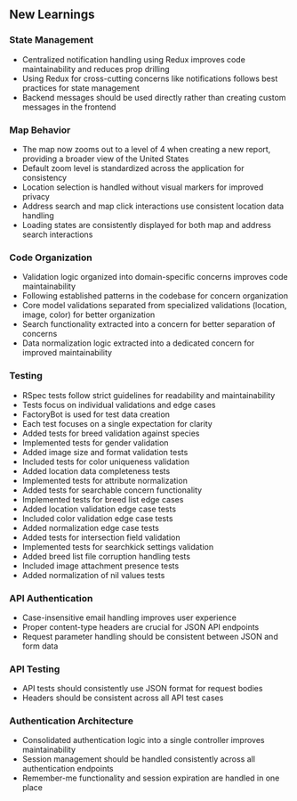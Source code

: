 ## New Learnings

### State Management
- Centralized notification handling using Redux improves code maintainability and reduces prop drilling
- Using Redux for cross-cutting concerns like notifications follows best practices for state management
- Backend messages should be used directly rather than creating custom messages in the frontend

### Map Behavior
- The map now zooms out to a level of 4 when creating a new report, providing a broader view of the United States
- Default zoom level is standardized across the application for consistency
- Location selection is handled without visual markers for improved privacy
- Address search and map click interactions use consistent location data handling
- Loading states are consistently displayed for both map and address search interactions

### Code Organization
- Validation logic organized into domain-specific concerns improves code maintainability
- Following established patterns in the codebase for concern organization
- Core model validations separated from specialized validations (location, image, color) for better organization
- Search functionality extracted into a concern for better separation of concerns
- Data normalization logic extracted into a dedicated concern for improved maintainability

### Testing
- RSpec tests follow strict guidelines for readability and maintainability
- Tests focus on individual validations and edge cases
- FactoryBot is used for test data creation
- Each test focuses on a single expectation for clarity
- Added tests for breed validation against species
- Implemented tests for gender validation
- Added image size and format validation tests
- Included tests for color uniqueness validation
- Added location data completeness tests
- Implemented tests for attribute normalization
- Added tests for searchable concern functionality
- Implemented tests for breed list edge cases
- Added location validation edge case tests
- Included color validation edge case tests
- Added normalization edge case tests
- Added tests for intersection field validation
- Implemented tests for searchkick settings validation
- Added breed list file corruption handling tests
- Included image attachment presence tests
- Added normalization of nil values tests

### API Authentication
- Case-insensitive email handling improves user experience
- Proper content-type headers are crucial for JSON API endpoints
- Request parameter handling should be consistent between JSON and form data

### API Testing
- API tests should consistently use JSON format for request bodies
- Headers should be consistent across all API test cases

### Authentication Architecture
- Consolidated authentication logic into a single controller improves maintainability
- Session management should be handled consistently across all authentication endpoints
- Remember-me functionality and session expiration are handled in one place

